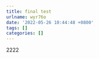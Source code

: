 ```yaml
---
title: final test
urlname: wyr76o
date: '2022-05-26 10:44:48 +0800'
tags: []
categories: []
---
```


2222
